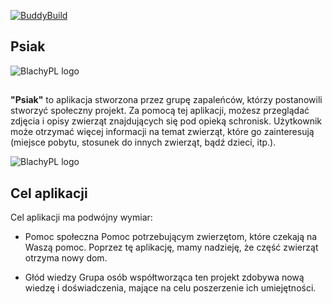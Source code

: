 [![BuddyBuild](https://dashboard.buddybuild.com/api/statusImage?appID=5a0d7d82c382e000010519c4&branch=master&build=latest)](https://dashboard.buddybuild.com/apps/5a0d7d82c382e000010519c4/build/latest?branch=master)

## Psiak
![BlachyPL logo](http://hd.wallpaperswide.com/thumbs/sad_boxer_dog-t2.jpg)
##
**"Psiak"** to aplikacja stworzona przez grupę zapaleńców, którzy postanowili stworzyć społeczny projekt. Za pomocą tej aplikacji, możesz przeglądać zdjęcia i opisy zwierząt znajdujących się pod opieką schronisk. Użytkownik może otrzymać więcej informacji na temat zwierząt, które go zainteresują (miejsce pobytu, stosunek do innych zwierząt, bądź dzieci, itp.).

![BlachyPL logo](https://i.imgur.com/XZeO0nP.png)

## Cel aplikacji

Cel aplikacji ma podwójny wymiar:

- Pomoc społeczna 
Pomoc potrzebującym zwierzętom, które czekają na Waszą pomoc. Poprzez tę aplikację, mamy nadzieję, że część zwierząt otrzyma nowy dom. 

- Głód wiedzy
Grupa osób współtworząca ten projekt zdobywa nową wiedzę i doświadczenia, mające na celu poszerzenie ich umiejętności.

